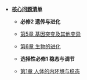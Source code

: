 <!-- /bio-qbank/_sidebar.md -->

- [**核心问题清单**](/bio-qbank/)

  -   **必修2 遗传与进化**
    - [第5章 基因突变及其他变异](/two/ch5-gene-mutation-other-variations)
    - [第6章 生物的进化](/two/ch6-biological-evolution)

  -   **选择性必修1 稳态与调节**
    - [第1章 人体的内环境与稳态](/xone/ch1-internal-environment-homeostasis)



